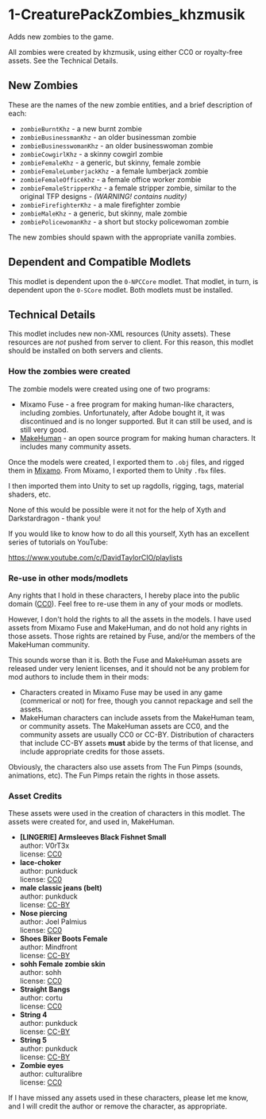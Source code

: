 # 1-CreaturePackZombies_khzmusik

Adds new zombies to the game.

All zombies were created by khzmusik, using either CC0 or royalty-free assets.
See the Technical Details.

## New Zombies

These are the names of the new zombie entities, and a brief description of each:

* `zombieBurntKhz` - a new burnt zombie
* `zombieBusinessmanKhz` - an older businessman zombie
* `zombieBusinesswomanKhz` - an older businesswoman zombie
* `zombieCowgirlKhz` - a skinny cowgirl zombie
* `zombieFemaleKhz` - a generic, but skinny, female zombie
* `zombieFemaleLumberjackKhz` - a female lumberjack zombie
* `zombieFemaleOfficeKhz` - a female office worker zombie
* `zombieFemaleStripperKhz` - a female stripper zombie, similar to the original TFP designs -
    _(WARNING! contains nudity)_
* `zombieFirefighterKhz` - a male firefighter zombie
* `zombieMaleKhz` - a generic, but skinny, male zombie
* `zombiePolicewomanKhz` - a short but stocky policewoman zombie

The new zombies should spawn with the appropriate vanilla zombies.

## Dependent and Compatible Modlets

This modlet is dependent upon the `0-NPCCore` modlet.
That modlet, in turn, is dependent upon the `0-SCore` modlet.
Both modlets must be installed.

## Technical Details

This modlet includes new non-XML resources (Unity assets).
These resources are _not_ pushed from server to client.
For this reason, this modlet should be installed on both servers and clients.

### How the zombies were created

The zombie models were created using one of two programs:

* Mixamo Fuse - a free program for making human-like characters, including zombies.
    Unfortunately, after Adobe bought it, it was discontinued and is no longer supported.
    But it can still be used, and is still very good.
* [MakeHuman](http://www.makehumancommunity.org) -
    an open source program for making human characters.
    It includes many community assets.

Once the models were created, I exported them to `.obj` files, and rigged them in
[Mixamo](https://www.mixamo.com).
From Mixamo, I exported them to Unity `.fbx` files.

I then imported them into Unity to set up ragdolls, rigging, tags, material shaders, etc.

None of this would be possible were it not for the help of Xyth and Darkstardragon - thank you!

If you would like to know how to do all this yourself,
Xyth has an excellent series of tutorials on YouTube:

https://www.youtube.com/c/DavidTaylorCIO/playlists

### Re-use in other mods/modlets

Any rights that I hold in these characters, I hereby place into the public domain
([CC0](https://creativecommons.org/share-your-work/public-domain/cc0)).
Feel free to re-use them in any of your mods or modlets.

However, I don't hold the rights to all the assets in the models.
I have used assets from Mixamo Fuse and MakeHuman, and do not hold any rights in those assets.
Those rights are retained by Fuse, and/or the members of the MakeHuman community.

This sounds worse than it is.
Both the Fuse and MakeHuman assets are released under very lenient licenses,
and it should not be any problem for mod authors to include them in their mods:

* Characters created in Mixamo Fuse may be used in any game (commerical or not) for free,
    though you cannot repackage and sell the assets.
* MakeHuman characters can include assets from the MakeHuman team, or community assets.
    The MakeHuman assets are CC0, and the community assets are usually CC0 or CC-BY.
    Distribution of characters that include CC-BY assets **must** abide by the terms of that license,
    and include appropriate credits for those assets.

Obviously, the characters also use assets from The Fun Pimps (sounds, animations, etc).
The Fun Pimps retain the rights in those assets.

### Asset Credits

These assets were used in the creation of characters in this modlet.
The assets were created for, and used in, MakeHuman.

* **[LINGERIE] Armsleeves Black Fishnet Small**  
    author:  V0rT3x  
    license: [CC0](https://creativecommons.org/share-your-work/public-domain/cc0)
* **lace-choker**  
    author:  punkduck  
    license: [CC0](https://creativecommons.org/share-your-work/public-domain/cc0)
* **male classic jeans (belt)**  
    author:  punkduck  
    license: [CC-BY](https://creativecommons.org/licenses/by/2.0/)  
* **Nose piercing**  
    author:  Joel Palmius  
    license: [CC0](https://creativecommons.org/share-your-work/public-domain/cc0)
* **Shoes Biker Boots Female**  
    author:  Mindfront  
    license: [CC-BY](https://creativecommons.org/licenses/by/2.0/)  
* **sohh Female zombie skin**  
    author:  sohh  
    license: [CC0](https://creativecommons.org/share-your-work/public-domain/cc0)
* **Straight Bangs**  
    author:  cortu  
    license: [CC0](https://creativecommons.org/share-your-work/public-domain/cc0)
* **String 4**  
    author:  punkduck  
    license: [CC-BY](https://creativecommons.org/licenses/by/2.0/)  
* **String 5**  
    author:  punkduck  
    license: [CC-BY](https://creativecommons.org/licenses/by/2.0/)
* **Zombie eyes**  
    author:  culturalibre  
    license: [CC0](https://creativecommons.org/share-your-work/public-domain/cc0)

If I have missed any assets used in these characters, please let me know,
and I will credit the author or remove the character, as appropriate.
